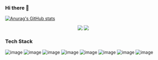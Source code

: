 ### Hi there 👋
[![Anurag's GitHub stats](https://github-readme-stats.vercel.app/api?username=PaoloP98&count_private=true)](https://github.com/anuraghazra/github-readme-stats)
<!--(url)[![Top Langs](https://github-readme-stats.vercel.app/api/top-langs/?username=PaoloP98&count_private=true&layout=compact)](https://github.com/anuraghazra/github-readme-stats) -->
<p align='center'>
  <a href="#"><img src="https://badges.pufler.dev/visits/PaoloP98/PaoloP98"></a>
  <a href="#"><img src="https://badges.pufler.dev/years/PaoloP98"></a>
</p>

### Tech Stack

![image](https://img.shields.io/badge/Flutter-02569B?style=for-the-badge&logo=flutter&logoColor=white)
![image](https://img.shields.io/badge/Dart-0175C2?style=for-the-badge&logo=dart&logoColor=white)
![image](https://img.shields.io/badge/Angular-DD0031?style=for-the-badge&logo=angular&logoColor=white)
![image](https://img.shields.io/badge/JavaScript-F7DF1E?style=for-the-badge&logo=javascript&logoColor=black)
![image](https://img.shields.io/badge/TypeScript-007ACC?style=for-the-badge&logo=typescript&logoColor=white)
![image](https://img.shields.io/badge/Django-092E20?style=for-the-badge&logo=django&logoColor=white)
![image](https://img.shields.io/badge/C%23-239120?style=for-the-badge&logo=c-sharp&logoColor=white)
![image](https://img.shields.io/badge/.NET-5C2D91?style=for-the-badge&logo=.net&logoColor=white)

<!--
**PaoloP98/PaoloP98** is a ✨ _special_ ✨ repository because its `README.md` (this file) appears on your GitHub profile.

Here are some ideas to get you started:

- 🔭 I’m currently working on ...
- 🌱 I’m currently learning Flutter
- 👯 I’m looking to collaborate on ...
- 🤔 I’m looking for help with ...
- 💬 Ask me about ...
- 📫 How to reach me: ...
- 😄 Pronouns: ...
- ⚡ Fun fact: ...
-->
